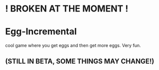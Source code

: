 # ! BROKEN AT THE MOMENT !
# Egg-Incremental
cool game where you get eggs and then get more eggs.
Very fun.
## (STILL IN BETA, SOME THINGS MAY CHANGE!)

